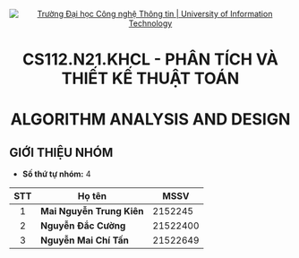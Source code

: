<!-- Banner -->
<p align="center">
  <a href="https://www.uit.edu.vn/" title="Trường Đại học Công nghệ Thông tin" style="border: none;">
    <img src="https://i.imgur.com/WmMnSRt.png" alt="Trường Đại học Công nghệ Thông tin | University of Information Technology">
  </a>
</p>


<!-- Title -->
<h1 align="center"><b>CS112.N21.KHCL - PHÂN TÍCH VÀ THIẾT KẾ THUẬT TOÁN</b></h1>
<h1 align="center"><b>ALGORITHM ANALYSIS AND DESIGN</b></h1>

## GIỚI THIỆU NHÓM
* **Số thứ tự nhóm:** 4

| STT   | Họ tên                 | MSSV       |  
| :---: | ---                    | ---        |
| 1     | <strong>  Mai Nguyễn Trung Kiên </strong>  | 2152245   |            
| 2     |<strong> Nguyễn Đắc Cường  | 21522400   | 
| 3     | <strong>Nguyễn Mai Chí Tấn      | 21522649   | 

